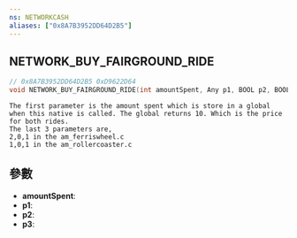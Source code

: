 ```yaml
---
ns: NETWORKCASH
aliases: ["0x8A7B3952DD64D2B5"]
---
```

## NETWORK_BUY_FAIRGROUND_RIDE

```c
// 0x8A7B3952DD64D2B5 0xD9622D64
void NETWORK_BUY_FAIRGROUND_RIDE(int amountSpent, Any p1, BOOL p2, BOOL p3);
```

```
The first parameter is the amount spent which is store in a global when this native is called. The global returns 10. Which is the price for both rides.  
The last 3 parameters are,   
2,0,1 in the am_ferriswheel.c  
1,0,1 in the am_rollercoaster.c  
```

## 參數
* **amountSpent**: 
* **p1**: 
* **p2**: 
* **p3**: 

